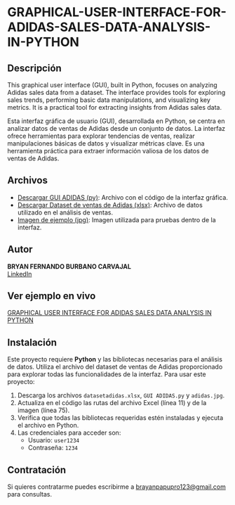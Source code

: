 # GRAPHICAL-USER-INTERFACE-FOR-ADIDAS-SALES-DATA-ANALYSIS-IN-PYTHON


## Descripción

This graphical user interface (GUI), built in Python, focuses on analyzing Adidas sales data from a dataset. The interface provides tools for exploring sales trends, performing basic data manipulations, and visualizing key metrics. It is a practical tool for extracting insights from Adidas sales data.

Esta interfaz gráfica de usuario (GUI), desarrollada en Python, se centra en analizar datos de ventas de Adidas desde un conjunto de datos. La interfaz ofrece herramientas para explorar tendencias de ventas, realizar manipulaciones básicas de datos y visualizar métricas clave. Es una herramienta práctica para extraer información valiosa de los datos de ventas de Adidas.


## Archivos

- [Descargar GUI ADIDAS (py)](GUI%20ADIDAS.py): Archivo con el código de la interfaz gráfica.
- [Descargar Dataset de ventas de Adidas (xlsx)](datasetadidas.xlsx): Archivo de datos utilizado en el análisis de ventas.
- [Imagen de ejemplo (jpg)](adidas.jpg): Imagen utilizada para pruebas dentro de la interfaz.

## Autor
**BRYAN FERNANDO BURBANO CARVAJAL**  
[LinkedIn](https://www.linkedin.com/in/bryanburbanocarvajal)  

## Ver ejemplo en vivo
[GRAPHICAL USER INTERFACE FOR ADIDAS SALES DATA ANALYSIS IN PYTHON](https://bryancarvajal24.github.io/GRAPHICAL-USER-INTERFACE-FOR-ADIDAS-SALES-DATA-ANALYSIS-IN-PYTHON/)

## Instalación

Este proyecto requiere **Python** y las bibliotecas necesarias para el análisis de datos. Utiliza el archivo del dataset de ventas de Adidas proporcionado para explorar todas las funcionalidades de la interfaz.
Para usar este proyecto:
1. Descarga los archivos `datasetadidas.xlsx`, `GUI ADIDAS.py` y `adidas.jpg`.
2. Actualiza en el código las rutas del archivo Excel (línea 11) y de la imagen (línea 75).
3. Verifica que todas las bibliotecas requeridas estén instaladas y ejecuta el archivo en Python.
4. Las credenciales para acceder son:  
   - Usuario: `user1234`  
   - Contraseña: `1234`

## Contratación

Si quieres contratarme puedes escribirme a brayanpapupro123@gmail.com para consultas.
